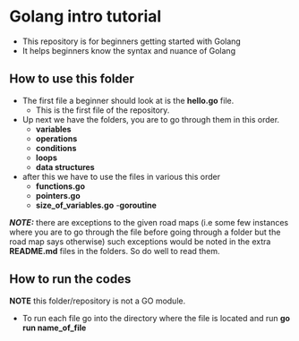 # Golang intro tutorial

- This repository is for beginners getting started with Golang
- It helps beginners know the syntax and nuance of Golang

## How to use this folder
- The first file a beginner should look at is the **hello.go** file.
    - This is the first file of the repository.
- Up next we have the folders, you are to go through them in this order.
    - **variables**
    - **operations**
    - **conditions**
    - **loops**
    - **data structures**
- after this we have to use the files in various this order
    - **functions.go**
    - **pointers.go**
    - **size_of_variables.go**
    -**goroutine**

***NOTE:*** there are exceptions to the given road maps (i.e some few instances where you are to go through the file before going through a folder but the road map says otherwise) such exceptions would be noted in the extra **README.md** files in the folders. So do well to read them.


## How to run the codes
**NOTE** this folder/repository is not a GO module.
- To run each file go into the directory where the file is located and run **go run name_of_file**
